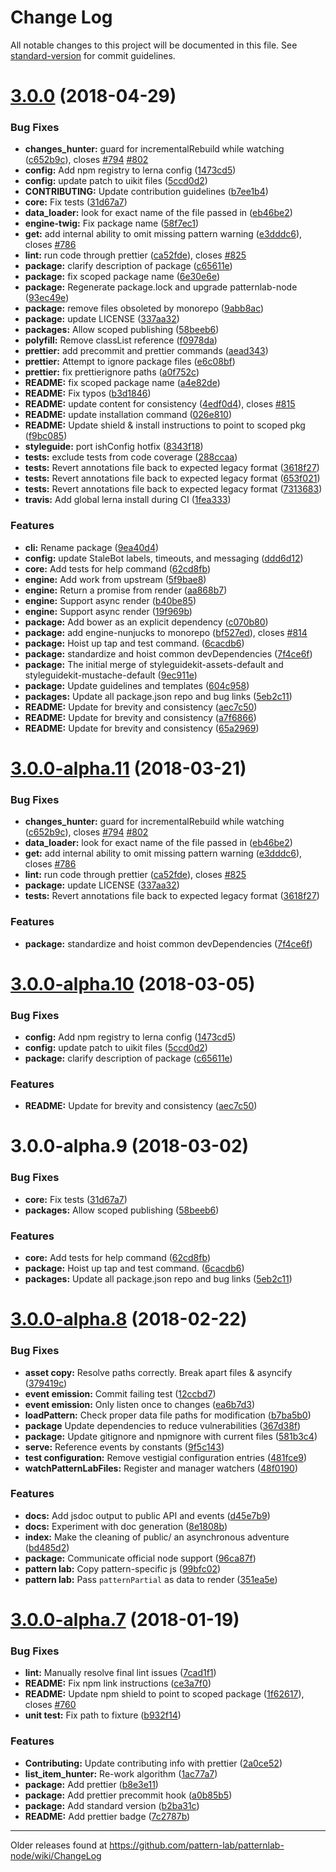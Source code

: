 # Change Log

All notable changes to this project will be documented in this file. See [standard-version](https://github.com/conventional-changelog/standard-version) for commit guidelines.

<a name="3.0.0"></a>
# [3.0.0](https://github.com/pattern-lab/patternlab-node/tree/master/packages/core/compare/v3.0.0-alpha.8...v3.0.0) (2018-04-29)


### Bug Fixes

* **changes_hunter:** guard for incrementalRebuild while watching ([c652b9c](https://github.com/pattern-lab/patternlab-node/tree/master/packages/core/commit/c652b9c)), closes [#794](https://github.com/pattern-lab/patternlab-node/tree/master/packages/core/issues/794) [#802](https://github.com/pattern-lab/patternlab-node/tree/master/packages/core/issues/802)
* **config:** Add npm registry to lerna config ([1473cd5](https://github.com/pattern-lab/patternlab-node/tree/master/packages/core/commit/1473cd5))
* **config:** update patch to uikit files ([5ccd0d2](https://github.com/pattern-lab/patternlab-node/tree/master/packages/core/commit/5ccd0d2))
* **CONTRIBUTING:** Update contribution guidelines ([b7ee1b4](https://github.com/pattern-lab/patternlab-node/tree/master/packages/core/commit/b7ee1b4))
* **core:** Fix tests ([31d67a7](https://github.com/pattern-lab/patternlab-node/tree/master/packages/core/commit/31d67a7))
* **data_loader:** look for exact name of the file passed in ([eb46be2](https://github.com/pattern-lab/patternlab-node/tree/master/packages/core/commit/eb46be2))
* **engine-twig:** Fix package name ([58f7ec1](https://github.com/pattern-lab/patternlab-node/tree/master/packages/core/commit/58f7ec1))
* **get:** add internal ability to omit missing pattern warning ([e3dddc6](https://github.com/pattern-lab/patternlab-node/tree/master/packages/core/commit/e3dddc6)), closes [#786](https://github.com/pattern-lab/patternlab-node/tree/master/packages/core/issues/786)
* **lint:** run code through prettier ([ca52fde](https://github.com/pattern-lab/patternlab-node/tree/master/packages/core/commit/ca52fde)), closes [#825](https://github.com/pattern-lab/patternlab-node/tree/master/packages/core/issues/825)
* **package:** clarify description of package ([c65611e](https://github.com/pattern-lab/patternlab-node/tree/master/packages/core/commit/c65611e))
* **package:** fix scoped package name ([6e30e6e](https://github.com/pattern-lab/patternlab-node/tree/master/packages/core/commit/6e30e6e))
* **package:** Regenerate package.lock and upgrade patternlab-node ([93ec49e](https://github.com/pattern-lab/patternlab-node/tree/master/packages/core/commit/93ec49e))
* **package:** remove files obsoleted by monorepo ([9abb8ac](https://github.com/pattern-lab/patternlab-node/tree/master/packages/core/commit/9abb8ac))
* **package:** update LICENSE ([337aa32](https://github.com/pattern-lab/patternlab-node/tree/master/packages/core/commit/337aa32))
* **packages:** Allow scoped publishing ([58beeb6](https://github.com/pattern-lab/patternlab-node/tree/master/packages/core/commit/58beeb6))
* **polyfill:** Remove classList reference ([f0978da](https://github.com/pattern-lab/patternlab-node/tree/master/packages/core/commit/f0978da))
* **prettier:** add precommit and prettier commands ([aead343](https://github.com/pattern-lab/patternlab-node/tree/master/packages/core/commit/aead343))
* **prettier:** Attempt to ignore package files ([e6c08bf](https://github.com/pattern-lab/patternlab-node/tree/master/packages/core/commit/e6c08bf))
* **prettier:** fix prettierignore paths ([a0f752c](https://github.com/pattern-lab/patternlab-node/tree/master/packages/core/commit/a0f752c))
* **README:** fix scoped package name ([a4e82de](https://github.com/pattern-lab/patternlab-node/tree/master/packages/core/commit/a4e82de))
* **README:** Fix typos ([b3d1846](https://github.com/pattern-lab/patternlab-node/tree/master/packages/core/commit/b3d1846))
* **README:** update content for consistency ([4edf0d4](https://github.com/pattern-lab/patternlab-node/tree/master/packages/core/commit/4edf0d4)), closes [#815](https://github.com/pattern-lab/patternlab-node/tree/master/packages/core/issues/815)
* **README:** update installation command ([026e810](https://github.com/pattern-lab/patternlab-node/tree/master/packages/core/commit/026e810))
* **README:** Update shield & install instructions to point to scoped pkg ([f9bc085](https://github.com/pattern-lab/patternlab-node/tree/master/packages/core/commit/f9bc085))
* **styleguide:** port ishConfig hotfix ([8343f18](https://github.com/pattern-lab/patternlab-node/tree/master/packages/core/commit/8343f18))
* **tests:** exclude tests from code coverage ([288ccaa](https://github.com/pattern-lab/patternlab-node/tree/master/packages/core/commit/288ccaa))
* **tests:** Revert annotations file back to expected legacy format ([3618f27](https://github.com/pattern-lab/patternlab-node/tree/master/packages/core/commit/3618f27))
* **tests:** Revert annotations file back to expected legacy format ([653f021](https://github.com/pattern-lab/patternlab-node/tree/master/packages/core/commit/653f021))
* **tests:** Revert annotations file back to expected legacy format ([7313683](https://github.com/pattern-lab/patternlab-node/tree/master/packages/core/commit/7313683))
* **travis:** Add global lerna install during CI ([1fea333](https://github.com/pattern-lab/patternlab-node/tree/master/packages/core/commit/1fea333))


### Features

* **cli:** Rename package ([9ea40d4](https://github.com/pattern-lab/patternlab-node/tree/master/packages/core/commit/9ea40d4))
* **config:** update StaleBot labels, timeouts, and messaging ([ddd6d12](https://github.com/pattern-lab/patternlab-node/tree/master/packages/core/commit/ddd6d12))
* **core:** Add tests for help command ([62cd8fb](https://github.com/pattern-lab/patternlab-node/tree/master/packages/core/commit/62cd8fb))
* **engine:** Add work from upstream ([5f9bae8](https://github.com/pattern-lab/patternlab-node/tree/master/packages/core/commit/5f9bae8))
* **engine:** Return a promise from render ([aa868b7](https://github.com/pattern-lab/patternlab-node/tree/master/packages/core/commit/aa868b7))
* **engine:** Support async render ([b40be85](https://github.com/pattern-lab/patternlab-node/tree/master/packages/core/commit/b40be85))
* **engine:** Support async render ([19f969b](https://github.com/pattern-lab/patternlab-node/tree/master/packages/core/commit/19f969b))
* **package:** Add bower as an explicit dependency ([c070b80](https://github.com/pattern-lab/patternlab-node/tree/master/packages/core/commit/c070b80))
* **package:** add engine-nunjucks to monorepo ([bf527ed](https://github.com/pattern-lab/patternlab-node/tree/master/packages/core/commit/bf527ed)), closes [#814](https://github.com/pattern-lab/patternlab-node/tree/master/packages/core/issues/814)
* **package:** Hoist up tap and test command. ([6cacdb6](https://github.com/pattern-lab/patternlab-node/tree/master/packages/core/commit/6cacdb6))
* **package:** standardize and hoist common devDependencies ([7f4ce6f](https://github.com/pattern-lab/patternlab-node/tree/master/packages/core/commit/7f4ce6f))
* **package:** The initial merge of styleguidekit-assets-default and styleguidekit-mustache-default ([9ec911e](https://github.com/pattern-lab/patternlab-node/tree/master/packages/core/commit/9ec911e))
* **package:** Update guidelines and templates ([604c958](https://github.com/pattern-lab/patternlab-node/tree/master/packages/core/commit/604c958))
* **packages:** Update all package.json repo and bug links ([5eb2c11](https://github.com/pattern-lab/patternlab-node/tree/master/packages/core/commit/5eb2c11))
* **README:** Update for brevity and consistency ([aec7c50](https://github.com/pattern-lab/patternlab-node/tree/master/packages/core/commit/aec7c50))
* **README:** Update for brevity and consistency ([a7f6866](https://github.com/pattern-lab/patternlab-node/tree/master/packages/core/commit/a7f6866))
* **README:** Update for brevity and consistency ([65a2969](https://github.com/pattern-lab/patternlab-node/tree/master/packages/core/commit/65a2969))



<a name="3.0.0-alpha.11"></a>
# [3.0.0-alpha.11](https://github.com/pattern-lab/patternlab-node/tree/master/packages/core/compare/@pattern-lab/core@3.0.0-alpha.10...@pattern-lab/core@3.0.0-alpha.11) (2018-03-21)


### Bug Fixes

* **changes_hunter:** guard for incrementalRebuild while watching ([c652b9c](https://github.com/pattern-lab/patternlab-node/tree/master/packages/core/commit/c652b9c)), closes [#794](https://github.com/pattern-lab/patternlab-node/tree/master/packages/core/issues/794) [#802](https://github.com/pattern-lab/patternlab-node/tree/master/packages/core/issues/802)
* **data_loader:** look for exact name of the file passed in ([eb46be2](https://github.com/pattern-lab/patternlab-node/tree/master/packages/core/commit/eb46be2))
* **get:** add internal ability to omit missing pattern warning ([e3dddc6](https://github.com/pattern-lab/patternlab-node/tree/master/packages/core/commit/e3dddc6)), closes [#786](https://github.com/pattern-lab/patternlab-node/tree/master/packages/core/issues/786)
* **lint:** run code through prettier ([ca52fde](https://github.com/pattern-lab/patternlab-node/tree/master/packages/core/commit/ca52fde)), closes [#825](https://github.com/pattern-lab/patternlab-node/tree/master/packages/core/issues/825)
* **package:** update LICENSE ([337aa32](https://github.com/pattern-lab/patternlab-node/tree/master/packages/core/commit/337aa32))
* **tests:** Revert annotations file back to expected legacy format ([3618f27](https://github.com/pattern-lab/patternlab-node/tree/master/packages/core/commit/3618f27))


### Features

* **package:** standardize and hoist common devDependencies ([7f4ce6f](https://github.com/pattern-lab/patternlab-node/tree/master/packages/core/commit/7f4ce6f))




<a name="3.0.0-alpha.10"></a>
# [3.0.0-alpha.10](https://github.com/pattern-lab/patternlab-node/tree/master/packages/core/compare/@pattern-lab/core@3.0.0-alpha.9...@pattern-lab/core@3.0.0-alpha.10) (2018-03-05)


### Bug Fixes

* **config:** Add npm registry to lerna config ([1473cd5](https://github.com/pattern-lab/patternlab-node/tree/master/packages/core/commit/1473cd5))
* **config:** update patch to uikit files ([5ccd0d2](https://github.com/pattern-lab/patternlab-node/tree/master/packages/core/commit/5ccd0d2))
* **package:** clarify description of package ([c65611e](https://github.com/pattern-lab/patternlab-node/tree/master/packages/core/commit/c65611e))


### Features

* **README:** Update for brevity and consistency ([aec7c50](https://github.com/pattern-lab/patternlab-node/tree/master/packages/core/commit/aec7c50))




<a name="3.0.0-alpha.9"></a>
# 3.0.0-alpha.9 (2018-03-02)


### Bug Fixes

* **core:** Fix tests ([31d67a7](https://github.com/pattern-lab/patternlab-node/tree/master/packages/core/commit/31d67a7))
* **packages:** Allow scoped publishing ([58beeb6](https://github.com/pattern-lab/patternlab-node/tree/master/packages/core/commit/58beeb6))


### Features

* **core:** Add tests for help command ([62cd8fb](https://github.com/pattern-lab/patternlab-node/tree/master/packages/core/commit/62cd8fb))
* **package:** Hoist up tap and test command. ([6cacdb6](https://github.com/pattern-lab/patternlab-node/tree/master/packages/core/commit/6cacdb6))
* **packages:** Update all package.json repo and bug links ([5eb2c11](https://github.com/pattern-lab/patternlab-node/tree/master/packages/core/commit/5eb2c11))




<a name="3.0.0-alpha.8"></a>

# [3.0.0-alpha.8](https://github.com/pattern-lab/patternlab-node/compare/v3.0.0-alpha.7...v3.0.0-alpha.8) (2018-02-22)

### Bug Fixes

* **asset copy:** Resolve paths correctly. Break apart files & asyncify ([379419c](https://github.com/pattern-lab/patternlab-node/commit/379419c))
* **event emission:** Commit failing test ([12ccbd7](https://github.com/pattern-lab/patternlab-node/commit/12ccbd7))
* **event emission:** Only listen once to changes ([ea6b7d3](https://github.com/pattern-lab/patternlab-node/commit/ea6b7d3))
* **loadPattern:** Check proper data file paths for modification ([b7ba5b0](https://github.com/pattern-lab/patternlab-node/commit/b7ba5b0))
* **package** Update dependencies to reduce vulnerabilities ([367d38f](https://github.com/pattern-lab/patternlab-node/commit/367d38f))
* **package:** Update gitignore and npmignore with current files ([581b3c4](https://github.com/pattern-lab/patternlab-node/commit/581b3c4))
* **serve:** Reference events by constants ([9f5c143](https://github.com/pattern-lab/patternlab-node/commit/9f5c143))
* **test configuration:** Remove vestigial configuration entries ([481fce9](https://github.com/pattern-lab/patternlab-node/commit/481fce9))
* **watchPatternLabFiles:** Register and manager watchers ([48f0190](https://github.com/pattern-lab/patternlab-node/commit/48f0190))

### Features

* **docs:** Add jsdoc output to public API and events ([d45e7b9](https://github.com/pattern-lab/patternlab-node/commit/d45e7b9))
* **docs:** Experiment with doc generation ([8e1808b](https://github.com/pattern-lab/patternlab-node/commit/8e1808b))
* **index:** Make the cleaning of public/ an asynchronous adventure ([bd485d2](https://github.com/pattern-lab/patternlab-node/commit/bd485d2))
* **package:** Communicate official node support ([96ca87f](https://github.com/pattern-lab/patternlab-node/commit/96ca87f))
* **pattern lab:** Copy pattern-specific js ([99bfc02](https://github.com/pattern-lab/patternlab-node/commit/99bfc02))
* **pattern lab:** Pass `patternPartial` as data to render ([351ea5e](https://github.com/pattern-lab/patternlab-node/commit/351ea5e))

<a name="3.0.0-alpha.7"></a>

# [3.0.0-alpha.7](https://github.com/pattern-lab/patternlab-node/compare/v3.0.0-alpha.6...v3.0.0-alpha.7) (2018-01-19)

### Bug Fixes

* **lint:** Manually resolve final lint issues ([7cad1f1](https://github.com/pattern-lab/patternlab-node/commit/7cad1f1))
* **README:** Fix npm link instructions ([ce3a7f0](https://github.com/pattern-lab/patternlab-node/commit/ce3a7f0))
* **README:** Update npm shield to point to scoped package ([1f62617](https://github.com/pattern-lab/patternlab-node/commit/1f62617)), closes [#760](https://github.com/pattern-lab/patternlab-node/issues/760)
* **unit test:** Fix path to fixture ([b932f14](https://github.com/pattern-lab/patternlab-node/commit/b932f14))

### Features

* **Contributing:** Update contributing info with prettier ([2a0ce52](https://github.com/pattern-lab/patternlab-node/commit/2a0ce52))
* **list_item_hunter:** Re-work algorithm ([1ac77a7](https://github.com/pattern-lab/patternlab-node/commit/1ac77a7))
* **package:** Add prettier ([b8e3e11](https://github.com/pattern-lab/patternlab-node/commit/b8e3e11))
* **package:** Add prettier precommit hook ([a0b85b5](https://github.com/pattern-lab/patternlab-node/commit/a0b85b5))
* **package:** Add standard version ([b2ba31c](https://github.com/pattern-lab/patternlab-node/commit/b2ba31c))
* **README:** Add prettier badge ([7c2787b](https://github.com/pattern-lab/patternlab-node/commit/7c2787b))

---

Older releases found at https://github.com/pattern-lab/patternlab-node/wiki/ChangeLog
